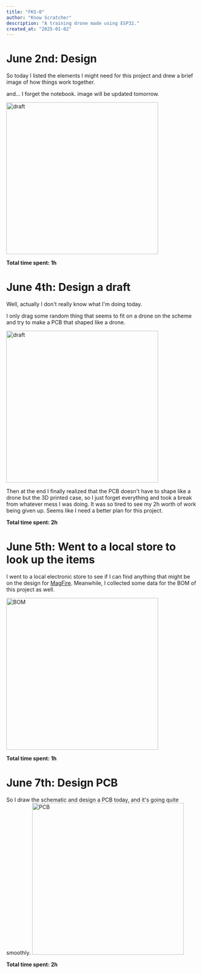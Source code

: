 ```yaml
---
title: "FKS-0"
author: "Know Scratcher"
description: "A training drone made using ESP32."
created_at: "2025-01-02"
---
```


# June 2nd: Design

So today I listed the elements I might need for this project and drew a brief image of how things work together.

and... I forget the notebook. image will be updated tomorrow.

<img src="https://raw.githubusercontent.com/KnowScratcher/QuakeCord/refs/heads/main/img/20250602draft.png" height="400" alt="draft">

**Total time spent: 1h**

# June 4th: Design a draft

Well, actually I don't really know what I'm doing today.

I only drag some random thing that seems to fit on a drone on the scheme and try to make a PCB that shaped like a drone.

<img src="https://raw.githubusercontent.com/KnowScratcher/QuakeCord/refs/heads/main/img/20250604draft.png" height="400" alt="draft">

Then at the end I finally realized that the PCB doesn't have to shape like a drone but the 3D printed case, so I just forget everything and took a break from whatever mess I was doing. It was so tired to see my 2h worth of work being given up. Seems like I need a better plan for this project.

**Total time spent: 2h**

# June 5th: Went to a local store to look up the items

I went to a local electronic store to see if I can find anything that might be on the design for [MagFire](https://github.com/KnowScratcher/MagFire). Meanwhile, I collected some data for the BOM of this project as well.

<img src="https://raw.githubusercontent.com/KnowScratcher/QuakeCord/refs/heads/main/img/20250605bom.png" height="400" alt="BOM">

**Total time spent: 1h**

# June 7th: Design PCB
So I draw the schematic and design a PCB today, and it's going quite smoothly.
<img src="https://raw.githubusercontent.com/KnowScratcher/QuakeCord/refs/heads/main/img/20250607pcb.png" height="400" alt="PCB">

**Total time spent: 2h**
